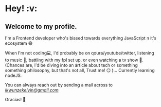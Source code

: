 <h1>Hey! :v:</h1>

<h2>Welcome to my profile.</h2>

I'm a Frontend developer who's biased towards everything JavaScript n it's ecosystem :smile:

When I'm not coding💻, I'd probably be on qoura/youtube/twitter, listening to music 🎵, battling with my fpl set up, or even watching a tv show 🎥. (Chances are, I'd be diving into an article about tech or something something philosophy, but that's not all, Trust me! :smirk: )... Currently learning nodeJS.

You can always reach out by sending a mail across to *ikwunzekelvin@gmail.com* 

Gracias! 🙌

